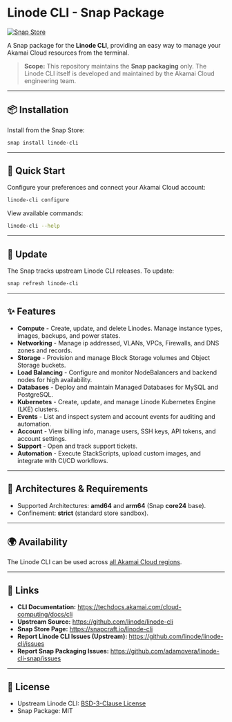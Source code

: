 # Linode CLI - Snap Package

[![Snap Store](https://snapcraft.io/linode-cli/badge.svg)](https://snapcraft.io/linode-cli)

A Snap package for the **Linode CLI**, providing an easy way to manage your Akamai Cloud resources from the terminal.

> **Scope:** This repository maintains the **Snap packaging** only. The Linode CLI itself is developed and maintained by the Akamai Cloud engineering team.

---

## 📦 Installation

Install from the Snap Store:

```bash
snap install linode-cli
```
---

## 🚀 Quick Start

Configure your preferences and connect your Akamai Cloud account:

```bash
linode-cli configure
```

View available commands:

```bash
linode-cli --help
```

---

## 🔄 Update

The Snap tracks upstream Linode CLI releases. To update:

```bash
snap refresh linode-cli
```

---

## ✨ Features

- **Compute** - Create, update, and delete Linodes. Manage instance types, images, backups, and power states.
- **Networking** - Manage ip addressed, VLANs, VPCs, Firewalls, and DNS zones and records.
- **Storage** - Provision and manage Block Storage volumes and Object Storage buckets.
- **Load Balancing** - Configure and monitor NodeBalancers and backend nodes for high availability.
- **Databases** - Deploy and maintain Managed Databases for MySQL and PostgreSQL.
- **Kubernetes** - Create, update, and manage Linode Kubernetes Engine (LKE) clusters.
- **Events** - List and inspect system and account events for auditing and automation.
- **Account** - View billing info, manage users, SSH keys, API tokens, and account settings.
- **Support** - Open and track support tickets.
- **Automation** - Execute StackScripts, upload custom images, and integrate with CI/CD workflows.

---

## 🧩 Architectures & Requirements

- Supported Architectures: **amd64** and **arm64** (Snap **core24** base).
- Confinement: **strict** (standard store sandbox).

---

## 🌍 Availability

The Linode CLI can be used across [all Akamai Cloud regions](https://www.linode.com/global-infrastructure/).

---

## 🔗 Links

- **CLI Documentation:** https://techdocs.akamai.com/cloud-computing/docs/cli
- **Upstream Source:** https://github.com/linode/linode-cli
- **Snap Store Page:** https://snapcraft.io/linode-cli
- **Report Linode CLI Issues (Upstream):** https://github.com/linode/linode-cli/issues
- **Report Snap Packaging Issues:** https://github.com/adamovera/linode-cli-snap/issues

---

## 📄 License

- Upstream Linode CLI: [BSD-3-Clause License](https://github.com/linode/linode-cli/blob/main/LICENSE)
- Snap Package: MIT
